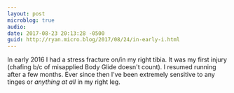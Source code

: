 ```yaml
---
layout: post
microblog: true
audio: 
date: 2017-08-23 20:13:28 -0500
guid: http://ryan.micro.blog/2017/08/24/in-early-i.html
---
```

In early 2016 I had a stress fracture on/in my right tibia. It was my first injury (chafing b/c of misapplied Body Glide doesn't count). I resumed running after a few months. Ever since then I've been extremely sensitive to any tinges or _anything at all_ in my right leg.
